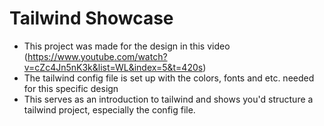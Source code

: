# Tailwind Showcase

- This project was made for the design in this video (https://www.youtube.com/watch?v=cZc4Jn5nK3k&list=WL&index=5&t=420s)
- The tailwind config file is set up with the colors, fonts and etc. needed for this specific design
- This serves as an introduction to tailwind and shows you'd structure a tailwind project, especially the config file.
